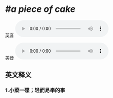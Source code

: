 # ***\#a piece of cake*** 
英音
<audio src="./media/a piece of cake1_AAC.aac" controls="controls"></audio>

美音
<audio src="./media/a piece of cake2_AAC.aac" controls="controls"></audio>



  

英文释义
---
### 1.**小菜一碟；轻而易举的事**  


